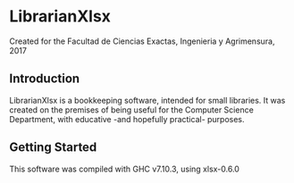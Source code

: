 # LibrarianXlsx
Created for the Facultad de Ciencias Exactas, Ingenieria y Agrimensura, 2017

## Introduction
LibrarianXlsx is a bookkeeping software, intended for small libraries. It was created on the premises of being useful for the Computer Science Department, with educative -and hopefully practical- purposes.

## Getting Started
This software was compiled with GHC v7.10.3, using xlsx-0.6.0
